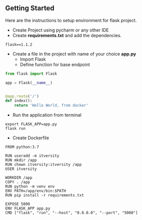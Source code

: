 ## Getting Started

Here are the instructions to setup environment for flask project.
* Create Project using pycharm or any other IDE
* Create **requirements.txt** and add the dependencies.
```
flask==1.1.2
```
* Create a file in the project with name of your choice **app.py**
  * Import Flask
  * Define function for base endpoint
```python
from flask import Flask

app = Flask(__name__)


@app.route('/')
def index():
    return 'Hello World, from docker'
```
* Run the application from terminal
```
export FLASK_APP=app.py
flask run
```
* Create Dockerfile
```
FROM python:3.7

RUN useradd -m itversity
RUN mkdir /app
RUN chown itversity:itversity /app
USER itversity

WORKDIR /app
COPY . /app
RUN python -m venv env
ENV PATH=/app/env/bin:$PATH
RUN pip install -r requirements.txt

EXPOSE 5000
ENV FLASK_APP app.py
CMD ["flask", "run", "--host", "0.0.0.0", "--port", "5000"]

```